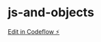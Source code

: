 # js-and-objects

[Edit in Codeflow ⚡️](https://stackblitz.com/~/github.com/sak23042006/js-and-objects)
